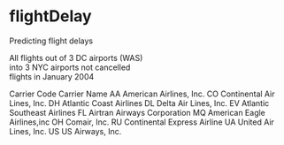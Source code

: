 # flightDelay
Predicting flight delays


All flights out of 3 DC airports (WAS)	
into 3 NYC airports	
not cancelled	
flights in January 2004	
	
	
Carrier Code	Carrier Name
AA	American Airlines, Inc.
CO	Continental Air Lines, Inc.
DH	Atlantic Coast Airlines
DL	Delta Air Lines, Inc.
EV	Atlantic Southeast Airlines
FL	Airtran Airways Corporation
MQ	American Eagle Airlines,inc
OH	Comair, Inc.
RU	Continental Express Airline
UA	United Air Lines, Inc.
US	US Airways, Inc.
